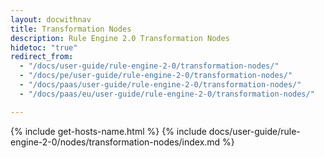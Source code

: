 ```yaml
---
layout: docwithnav
title: Transformation Nodes
description: Rule Engine 2.0 Transformation Nodes
hidetoc: "true"
redirect_from:
  - "/docs/user-guide/rule-engine-2-0/transformation-nodes/"
  - "/docs/pe/user-guide/rule-engine-2-0/transformation-nodes/"
  - "/docs/paas/user-guide/rule-engine-2-0/transformation-nodes/"
  - "/docs/paas/eu/user-guide/rule-engine-2-0/transformation-nodes/"

---
```


{% include get-hosts-name.html %}
{% include docs/user-guide/rule-engine-2-0/nodes/transformation-nodes/index.md %}
